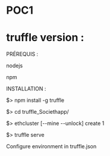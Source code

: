 # POC1

truffle version :
=================

PRÉREQUIS :

nodejs

npm


INSTALLATION :

$> npm install -g truffle

$> cd truffle_Societhapp/

$> ethcluster [--mine --unlock] create 1

$> truffle serve


Configure environment in truffle.json